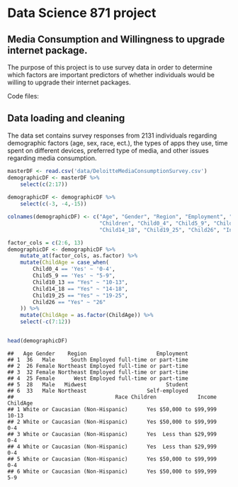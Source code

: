 Data Science 871 project
================

## Media Consumption and Willingness to upgrade internet package.

The purpose of this project is to use survey data in order to determine
which factors are important predictors of whether individuals would be
willing to upgrade their internet packages.

Code files:

## Data loading and cleaning

The data set contains survey responses from 2131 individuals regarding
demographic factors (age, sex, race, ect.), the types of apps they use,
time spent on different devices, preferred type of media, and other
issues regarding media consumption.

``` r
masterDF <- read.csv('data/DeloitteMediaConsumptionSurvey.csv')
demographicDF <- masterDF %>% 
    select(c(2:17)) 
    
demographicDF <- demographicDF %>% 
    select(c(-3, -4,-15))

colnames(demographicDF) <- c("Age", "Gender", "Region", "Employment", "Race", 
                             "Children", "Child0_4", "Child5_9", "Child10_13", 
                             "Child14_18", "Child19_25", "Child26", "Income")

factor_cols = c(2:6, 13)
demographicDF <- demographicDF %>% 
    mutate_at(factor_cols, as.factor) %>% 
    mutate(ChildAge = case_when(
        Child0_4 == 'Yes' ~ '0-4',
        Child5_9 == 'Yes' ~ "5-9",
        Child10_13 == "Yes" ~ "10-13",
        Child14_18 == "Yes" ~ "14-18",
        Child19_25 == "Yes" ~ "19-25",
        Child26 == "Yes" ~ "26"
    )) %>% 
    mutate(ChildAge = as.factor(ChildAge)) %>% 
    select(-c(7:12))


head(demographicDF)
```

    ##   Age Gender    Region                      Employment
    ## 1  36   Male     South Employed full-time or part-time
    ## 2  26 Female Northeast Employed full-time or part-time
    ## 3  32 Female Northeast Employed full-time or part-time
    ## 4  25 Female      West Employed full-time or part-time
    ## 5  28   Male   Midwest                         Student
    ## 6  33   Male Northeast                   Self-employed
    ##                                Race Children             Income ChildAge
    ## 1 White or Caucasian (Non-Hispanic)      Yes $50,000 to $99,999    10-13
    ## 2 White or Caucasian (Non-Hispanic)      Yes $50,000 to $99,999      0-4
    ## 3 White or Caucasian (Non-Hispanic)      Yes  Less than $29,999      0-4
    ## 4 White or Caucasian (Non-Hispanic)      Yes  Less than $29,999      0-4
    ## 5 White or Caucasian (Non-Hispanic)      Yes $50,000 to $99,999      0-4
    ## 6 White or Caucasian (Non-Hispanic)      Yes $50,000 to $99,999      5-9
